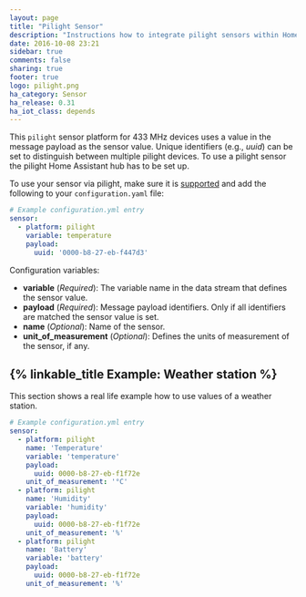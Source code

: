 ```yaml
---
layout: page
title: "Pilight Sensor"
description: "Instructions how to integrate pilight sensors within Home Assistant."
date: 2016-10-08 23:21
sidebar: true
comments: false
sharing: true
footer: true
logo: pilight.png
ha_category: Sensor
ha_release: 0.31
ha_iot_class: depends
---
```



This `pilight` sensor platform for 433 MHz devices uses a value in the message payload as the sensor value. Unique identifiers (e.g., _uuid_) can be set to distinguish between multiple pilight devices. To use a pilight sensor the pilight Home Assistant hub has to be set up.

To use your sensor via pilight, make sure it is [supported](https://wiki.pilight.org/doku.php/protocols) and add the following to your `configuration.yaml` file:

```yaml
# Example configuration.yml entry
sensor:
  - platform: pilight
    variable: temperature
    payload:
      uuid: '0000-b8-27-eb-f447d3'
```

Configuration variables:

- **variable** (*Required*): The variable name in the data stream that defines the sensor value.
- **payload** (*Required*): Message payload identifiers. Only if all identifiers are matched the sensor value is set.
- **name** (*Optional*): Name of the sensor.
- **unit_of_measurement** (*Optional*): Defines the units of measurement of the sensor, if any.

## {% linkable_title Example: Weather station %}

This section shows a real life example how to use values of a weather station.


```yaml
# Example configuration.yml entry
sensor:
  - platform: pilight
    name: 'Temperature'
    variable: 'temperature'
    payload:
      uuid: 0000-b8-27-eb-f1f72e
    unit_of_measurement: '°C'
  - platform: pilight
    name: 'Humidity'
    variable: 'humidity'
    payload:
      uuid: 0000-b8-27-eb-f1f72e
    unit_of_measurement: '%'
  - platform: pilight
    name: 'Battery'
    variable: 'battery'
    payload:
      uuid: 0000-b8-27-eb-f1f72e
    unit_of_measurement: '%'
```
